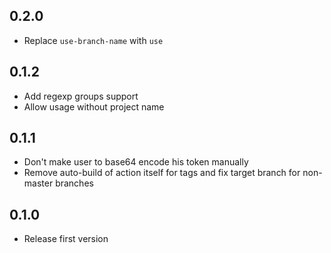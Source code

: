 ## 0.2.0
* Replace `use-branch-name` with `use`

## 0.1.2
* Add regexp groups support
* Allow usage without project name

## 0.1.1
* Don't make user to base64 encode his token manually
* Remove auto-build of action itself for tags and fix target branch for non-master branches

## 0.1.0
* Release first version
